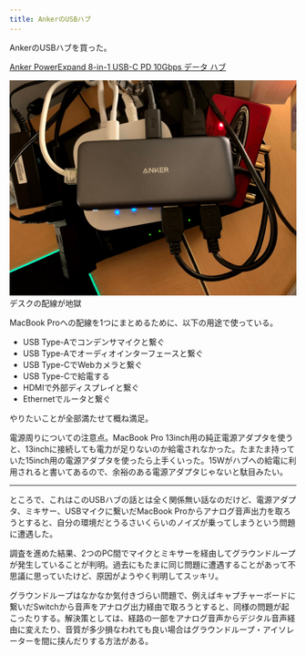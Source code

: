 ```yaml
---
title: AnkerのUSBハブ
---
```


AnkerのUSBハブを買った。

[Anker PowerExpand 8-in-1 USB-C PD 10Gbps データ ハブ](https://www.amazon.co.jp/dp/B087TB7YM7?tag=r7kamura07-22)

![](/images/2020-09-19-anker-usb-hub.jpg)
デスクの配線が地獄

MacBook Proへの配線を1つにまとめるために、以下の用途で使っている。

- USB Type-Aでコンデンサマイクと繋ぐ
- USB Type-Aでオーディオインターフェースと繋ぐ
- USB Type-CでWebカメラと繋ぐ
- USB Type-Cで給電する
- HDMIで外部ディスプレイと繋ぐ
- Ethernetでルータと繋ぐ

やりたいことが全部満たせて概ね満足。

電源周りについての注意点。MacBook Pro 13inch用の純正電源アダプタを使うと、13inchに接続しても電力が足りないのか給電されなかった。たまたま持っていた15inch用の電源アダプタを使ったら上手くいった。15Wがハブへの給電に利用されると書いてあるので、余裕のある電源アダプタじゃないと駄目みたい。

---

ところで、これはこのUSBハブの話とは全く関係無い話なのだけど、電源アダプタ、ミキサー、USBマイクに繋いだMacBook Proからアナログ音声出力を取ろうとすると、自分の環境だとうるさいくらいのノイズが乗ってしまうという問題に遭遇した。

調査を進めた結果、2つのPC間でマイクとミキサーを経由してグラウンドループが発生していることが判明。過去にもたまに同じ問題に遭遇することがあって不思議に思っていたけど、原因がようやく判明してスッキリ。

グラウンドループはなかなか気付きづらい問題で、例えばキャプチャーボードに繋いだSwitchから音声をアナログ出力経由で取ろうとすると、同様の問題が起こったりする。解決策としては、経路の一部をアナログ音声からデジタル音声経由に変えたり、音質が多少損なわれても良い場合はグラウンドループ・アイソレーターを間に挟んだりする方法がある。
